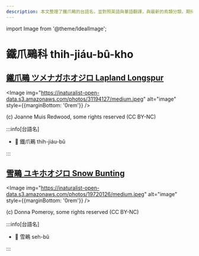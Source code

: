 ```yaml
---
description: 本文整理了鐵爪鵐的台語名，並對照英語與華語翻譯，與最新的鳥類分類，期待能夠供未來的台語鳥類圖鑑當作參考
---
```


import Image from '@theme/IdealImage';

# 鐵爪鵐科 thih-jiáu-bû-kho

## [鐵爪鵐 ツメナガホオジロ Lapland Longspur](https://ebird.org/species/laplon)

<Image img="https://inaturalist-open-data.s3.amazonaws.com/photos/31194127/medium.jpeg" alt="image" style={{marginBottom: '0rem'}} />

<p className="image-caption">
(c) Joanne Muis Redwood, some rights reserved (CC BY-NC)
</p>

:::info[台語名]

- 🎯 鐵爪鵐 thih-jiáu-bû

:::

## [雪鵐 ユキホオジロ Snow Bunting](https://ebird.org/species/snobun)

<Image img="https://inaturalist-open-data.s3.amazonaws.com/photos/19720126/medium.jpeg" alt="image" style={{marginBottom: '0rem'}} />

<p className="image-caption">
(c) Donna Pomeroy, some rights reserved (CC BY-NC)
</p>

:::info[台語名]

- 🎯 雪鵐 seh-bû

:::
